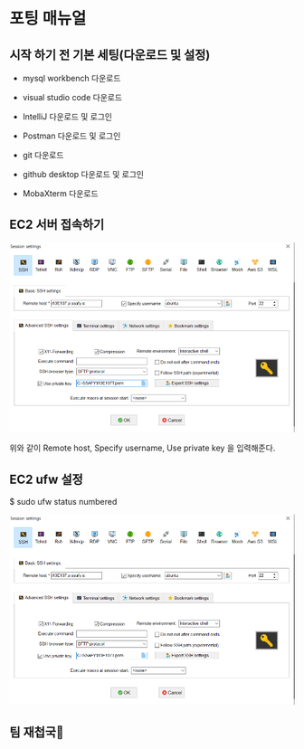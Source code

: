 # 포팅 매뉴얼

## 시작 하기 전 기본 세팅(다운로드 및 설정)

- mysql workbench 다운로드

- visual studio code 다운로드

- IntelliJ 다운로드 및 로그인

- Postman 다운로드 및 로그인

- git 다운로드

- github desktop 다운로드 및 로그인

- MobaXterm 다운로드

## EC2 서버 접속하기

![ec2 접속](./포팅%20매뉴얼_img/ec2%20접속.png)	

위와 같이 Remote host, Specify username, Use private key 을 입력해준다.

## EC2 ufw 설정

$ sudo ufw status numbered


![ufw](./포팅%20매뉴얼_img/ec2%20접속.png)	



## 팀 재첩국🍵
